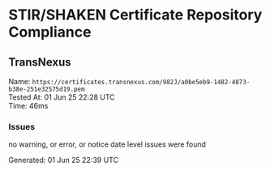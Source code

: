 # STIR/SHAKEN Certificate Repository Compliance

## TransNexus

Name: `https://certificates.transnexus.com/982J/a0be5eb9-1482-4873-b38e-251e32575d19.pem`\
Tested At: 01 Jun 25 22:28 UTC\
Time: 46ms

### Issues

no warning, or error, or notice date level issues were found

Generated: 01 Jun 25 22:39 UTC